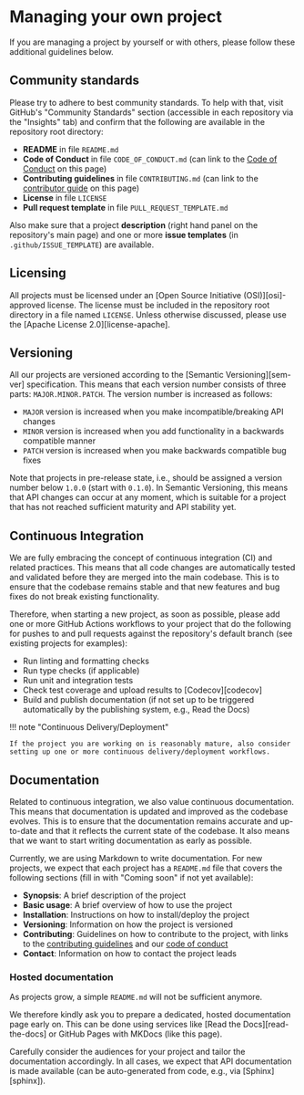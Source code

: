 # Managing your own project

If you are managing a project by yourself or with others, please follow these
additional guidelines below.

## Community standards

Please try to adhere to best community standards. To help with that, visit
GitHub's "Community Standards" section (accessible in each repository via the
"Insights" tab) and confirm that the following are available in the repository
root directory:

- **README** in file `README.md`
- **Code of Conduct** in file `CODE_OF_CONDUCT.md` (can link to the [Code of
  Conduct](../../about/code-of-conduct.md) on this page)
- **Contributing guidelines** in file `CONTRIBUTING.md` (can link to the
  [contributor guide](index.md) on this page)
- **License** in file `LICENSE`
- **Pull request template** in file `PULL_REQUEST_TEMPLATE.md`

Also make sure that a project **description** (right hand panel on the
repository's main page) and one or more **issue templates** (in
`.github/ISSUE_TEMPLATE`) are available.

## Licensing

All projects must be licensed under an [Open Source Initiative
(OSI)][osi]-approved license. The license must be included in the repository
root directory in a file named `LICENSE`. Unless otherwise discussed, please
use the [Apache License 2.0][license-apache].

## Versioning

All our projects are versioned according to the [Semantic Versioning][sem-ver]
specification. This means that each version number consists of three parts:
`MAJOR.MINOR.PATCH`. The version number is increased as follows:

- `MAJOR` version is increased when you make incompatible/breaking API changes
- `MINOR` version is increased when you add functionality in a backwards
  compatible manner
- `PATCH` version is increased when you make backwards compatible bug fixes

Note that projects in pre-release state, i.e., should be assigned a version
number below `1.0.0` (start with `0.1.0`). In Semantic Versioning, this means
that API changes can occur at any moment, which is suitable for a project that
has not reached sufficient maturity and API stability yet.

## Continuous Integration

We are fully embracing the concept of continuous integration (CI) and related
practices. This means that all code changes are automatically tested and
validated before they are merged into the main codebase. This is to ensure that
the codebase remains stable and that new features and bug fixes do not break
existing functionality.

Therefore, when starting a new project, as soon as possible, please add one or
more GitHub Actions workflows to your project that do the following for pushes
to and pull requests against the repository's default branch (see existing
projects for examples):

- Run linting and formatting checks
- Run type checks (if applicable)
- Run unit and integration tests
- Check test coverage and upload results to [Codecov][codecov]
- Build and publish documentation (if not set up to be triggered automatically
  by the publishing system, e.g., Read the Docs)

!!! note "Continuous Delivery/Deployment"

    If the project you are working on is reasonably mature, also consider
    setting up one or more continuous delivery/deployment workflows.

## Documentation

Related to continuous integration, we also value continuous documentation. This
means that documentation is updated and improved as the codebase evolves. This
is to ensure that the documentation remains accurate and up-to-date and that it
reflects the current state of the codebase. It also means that we want to start
writing documentation as early as possible.

Currently, we are using Markdown to write documentation. For new projects, we
expect that each project has a `README.md` file that covers the following
sections (fill in with "Coming soon" if not yet available):

- **Synopsis**: A brief description of the project
- **Basic usage**: A brief overview of how to use the project
- **Installation**: Instructions on how to install/deploy the project
- **Versioning**: Information on how the project is versioned
- **Contributing**: Guidelines on how to contribute to the project, with links
    to the [contributing guidelines](index.md) and our
    [code of conduct](../../about/code-of-conduct.md)
- **Contact**: Information on how to contact the project leads

### Hosted documentation

As projects grow, a simple `README.md` will not be sufficient anymore.

We therefore kindly ask you to prepare a dedicated, hosted documentation page
early on. This can be done using services like [Read the Docs][read-the-docs] or
GitHub Pages with MKDocs (like this page).

Carefully consider the audiences for your project and tailor the documentation
accordingly. In all cases, we expect that API documentation is made available
(can be auto-generated from code, e.g., via [Sphinx][sphinx]).
